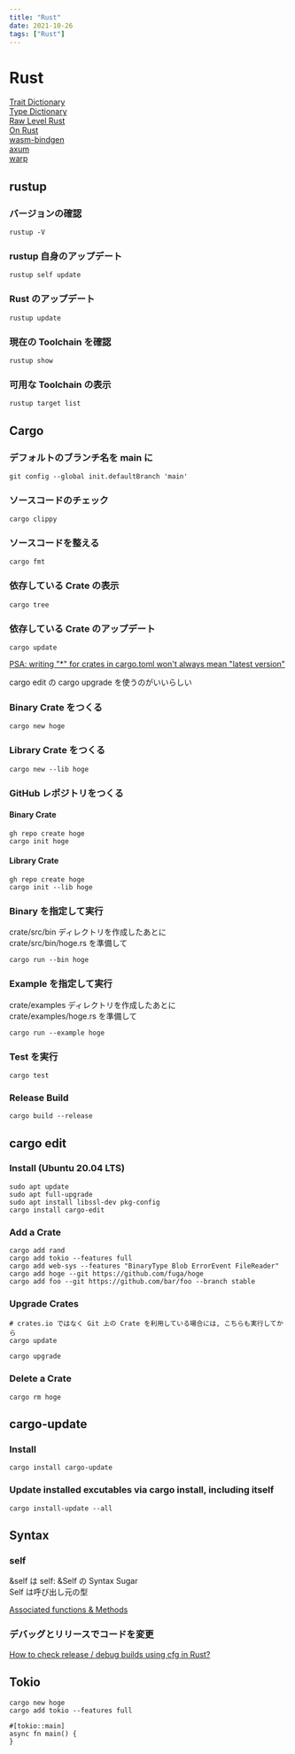 ```yaml
---
title: "Rust"
date: 2021-10-26
tags: ["Rust"]
---
```


# Rust

[Trait Dictionary](../trait/)  
[Type Dictionary](../type/)  
[Raw Level Rust](../raw/)  
[On Rust](../macro/)  
[wasm-bindgen](../wasm/)  
[axum](../axum/)  
[warp](../warp/)

## rustup

### バージョンの確認

```
rustup -V
```

### rustup 自身のアップデート

```
rustup self update
```

### Rust のアップデート

```
rustup update
```

### 現在の Toolchain を確認

```
rustup show
```

### 可用な Toolchain の表示

```
rustup target list
```

## Cargo

### デフォルトのブランチ名を main に

```
git config --global init.defaultBranch 'main'
```

### ソースコードのチェック

```
cargo clippy
```

### ソースコードを整える

```
cargo fmt
```

### 依存している Crate の表示

```
cargo tree
```

### 依存している Crate のアップデート

```
cargo update
```

[PSA: writing "*" for crates in cargo.toml won't always mean "latest version"](https://www.reddit.com/r/rust/comments/a8kzo6/psa_writing_for_crates_in_cargotoml_wont_always/)

cargo edit の cargo upgrade を使うのがいいらしい

### Binary Crate をつくる

```
cargo new hoge
```

### Library Crate をつくる

```
cargo new --lib hoge
```

### GitHub レポジトリをつくる

#### Binary Crate

```
gh repo create hoge
cargo init hoge
```

#### Library Crate

```
gh repo create hoge
cargo init --lib hoge
```

### Binary を指定して実行

crate/src/bin ディレクトリを作成したあとに  
crate/src/bin/hoge.rs を準備して

```
cargo run --bin hoge
```

### Example を指定して実行

crate/examples ディレクトリを作成したあとに  
crate/examples/hoge.rs を準備して

```
cargo run --example hoge
```

### Test を実行

```
cargo test
```

### Release Build

```
cargo build --release
```

## cargo edit

### Install (Ubuntu 20.04 LTS)

```
sudo apt update
sudo apt full-upgrade
sudo apt install libssl-dev pkg-config
cargo install cargo-edit
```

### Add a Crate

```
cargo add rand
cargo add tokio --features full
cargo add web-sys --features "BinaryType Blob ErrorEvent FileReader"
cargo add hoge --git https://github.com/fuga/hoge
cargo add foo --git https://github.com/bar/foo --branch stable
```

### Upgrade Crates

```
# crates.io ではなく Git 上の Crate を利用している場合には, こちらも実行してから
cargo update

cargo upgrade
```

### Delete a Crate

```
cargo rm hoge
```

## cargo-update

### Install

```
cargo install cargo-update
```

### Update installed excutables via cargo install, including itself

```
cargo install-update --all
```

## Syntax

### self

&self は self: &Self の Syntax Sugar  
Self は呼び出し元の型

[Associated functions & Methods](https://doc.rust-lang.org/rust-by-example/fn/methods.html)

### デバッグとリリースでコードを変更

[How to check release / debug builds using cfg in Rust?](https://coderedirect.com/questions/264155/how-to-check-release-debug-builds-using-cfg-in-rust)

## Tokio

```
cargo new hoge
cargo add tokio --features full
```

```
#[tokio::main]
async fn main() {
}
```
